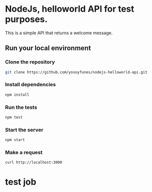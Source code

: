 # NodeJs, helloworld API for test purposes.
 
This is a simple API that returns a welcome message.

## Run your local environment

### Clone the repository
```bash
git clone https://github.com/yosoyfunes/nodejs-helloworld-api.git
```
 
### Install dependencies
```bash
npm install
```

### Run the tests
```bash
npm test
```

### Start the server
```bash
npm start
```
 
### Make a request
```bash
curl http://localhost:3000
```
# test job
